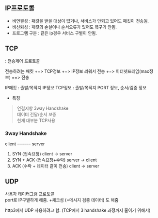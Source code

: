 ## IP프로토콜
- 비연결성 : 패킷을 받을 대상이 없거나, 서비스가 안되고 있어도 패킷이 전송됨.   
- 비신뢰성 : 패킷의 손실이나 순서오류가 있어도 복구가 안됨.     
- 프로그램 구분 : 같은 ip경우 서비스 구별이 안됨.    

## TCP
: 전송제어 프로토콜   

전송하려는 패킷 +=> TCP정보 +=> IP정보 씌워서 전송 +=> 이더넷프레임(mac정보)  ==> 전송
  
IP패킷 : 출발/목적지 IP정보
TCP정보 : 출발/목적지 PORT 정보, 순서/검증 정보


* 특징   
> 연결지향 3way Handshake   
> 데이터 전달/순서 보증   
>   현재 대부분 TCP사용   


### 3way Handshake

client ------- server
1. SYN (접속요청)           client -> server
2. SYN + ACK (접속요청+수락) server -> client
3. ACK (수락 + 데이터 같이 전송)               client -> server


## UDP
사용자 데이터그램 프로토콜     
port로 IP구별하게 해줌. +체크섬 (=메시지 검증 데이터) 도 해줌      

http3에서 UDP 사용하려고 함. (TCP에서 3 handshake 과정까지 줄이기 위해서)   
